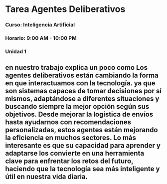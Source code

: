 # Tarea Agentes Deliberativos

### Curso: Inteligencia Artificial
### Horario: 9:00 AM - 10:00 PM
### Unidad 1 

## en nuestro trabajo explica un poco como Los agentes deliberativos están cambiando la forma en que interactuamos con la tecnología. ya que son sistemas capaces de tomar decisiones por sí mismos, adaptándose a diferentes situaciones y buscando siempre la mejor opción según sus objetivos. Desde mejorar la logística de envíos hasta ayudarnos con recomendaciones personalizadas, estos agentes están mejorando la eficiencia en muchos sectores. Lo más interesante es que su capacidad para aprender y adaptarse los convierte en una herramienta clave para enfrentar los retos del futuro, haciendo que la tecnología sea más inteligente y útil en nuestra vida diaria.
